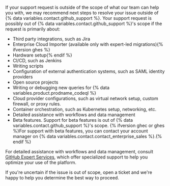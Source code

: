 If your support request is outside of the scope of what our team can help you with, we may recommend next steps to resolve your issue outside of {% data variables.contact.github_support %}. Your support request is possibly out of {% data variables.contact.github_support %}'s scope if the request is primarily about:

* Third party integrations, such as Jira
* Enterprise Cloud Importer (available only with expert-led migrations){% ifversion ghes %}
* Hardware setup{% endif %}
* CI/CD, such as Jenkins
* Writing scripts
* Configuration of external authentication systems, such as SAML identity providers
* Open source projects
* Writing or debugging new queries for {% data variables.product.prodname_codeql %}
* Cloud provider configurations, such as virtual network setup, custom firewall, or proxy rules.
* Container orchestration, such as Kubernetes setup, networking, etc.
* Detailed assistance with workflows and data management
* Beta features. Support for beta features is out of {% data variables.contact.github_support %}'s scope. {% ifversion ghec or ghes %}For support with beta features, you can contact your account manager on {% data variables.contact.contact_enterprise_sales %}.{% endif %}

For detailed assistance with workflows and data management, consult [GitHub Expert Services](https://github.com/services/), which offer specialized support to help you optimize your use of the platform.

If you're uncertain if the issue is out of scope, open a ticket and we're happy to help you determine the best way to proceed.
